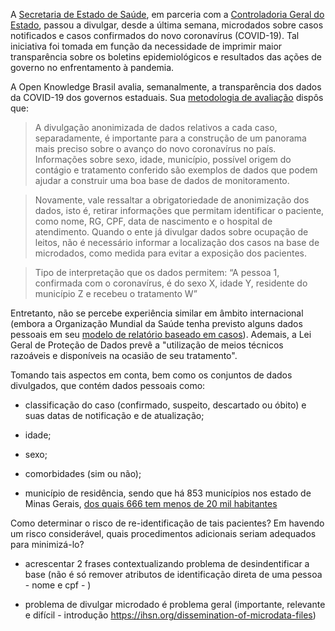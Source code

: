 A [Secretaria de Estado de Saúde](https://www.saude.mg.gov.br/coronavirus), em parceria com a [Controladoria Geral do Estado](http://www.transparencia.dadosabertos.mg.gov.br/organization/secretaria-de-estado-de-saude), passou a divulgar, desde a última semana, microdados sobre casos notificados e casos confirmados do novo coronavírus (COVID-19). Tal iniciativa foi tomada em função da necessidade de imprimir maior transparência sobre os boletins epidemiológicos e resultados das ações de governo no enfrentamento à pandemia.

A Open Knowledge Brasil avalia, semanalmente, a transparência dos dados da COVID-19 dos governos estaduais. Sua [metodologia de avaliação](https://transparenciacovid19.ok.org.br/files/Nota_Metodologica_Transparencia_da_Covid-19V.2.pdf) dispôs que:

> A divulgação anonimizada de dados relativos a cada caso, separadamente, é
importante para a construção de um panorama mais preciso sobre o avanço do novo
coronavírus no país. Informações sobre sexo, idade, município, possível origem do
contágio e tratamento conferido são exemplos de dados que podem ajudar a construir
uma boa base de dados de monitoramento.

> Novamente, vale ressaltar a obrigatoriedade de anonimização dos dados, isto é,
retirar informações que permitam identificar o paciente, como nome, RG, CPF, data de
nascimento e o hospital de atendimento. Quando o ente já divulgar dados sobre
ocupação de leitos, não é necessário informar a localização dos casos na base de
microdados, como medida para evitar a exposição dos pacientes.

> Tipo de interpretação que os dados permitem: “A pessoa 1, confirmada com o
coronavírus, é do sexo X, idade Y, residente do município Z e recebeu o tratamento W”

Entretanto, não se percebe experiência similar em âmbito internacional (embora a Organização Mundial da Saúde tenha previsto alguns dados pessoais em seu [modelo de relatório baseado em casos](https://www.who.int/who-documents-detail/data-dictionary-for-case-based-reporting-form)). Ademais, a Lei Geral de Proteção de Dados prevê a "utilização de meios técnicos razoáveis e disponíveis na ocasião de seu tratamento". 

Tomando tais aspectos em conta, bem como os conjuntos de dados divulgados, que contém dados pessoais como:

- classificação do caso (confirmado, suspeito, descartado ou óbito) e suas datas de notificação e de atualização;

- idade;

- sexo;

- comorbidades (sim ou não);

- município de residência, sendo que há 853 municípios nos estado de Minas Gerais, [dos quais 666 tem menos de 20 mil habitantes](https://pt.wikipedia.org/wiki/Lista_de_munic%C3%ADpios_de_Minas_Gerais_por_popula%C3%A7%C3%A3o)

Como determinar o risco de re-identificação de tais pacientes? Em havendo um risco considerável, quais procedimentos adicionais seriam adequados para minimizá-lo?

- acrescentar 2 frases contextualizando problema de desindentificar a base (não é só remover atributos de identificação direta de uma pessoa - nome e cpf - )

+ problema de divulgar microdado é problema geral (importante, relevante e difícil - introdução https://ihsn.org/dissemination-of-microdata-files)




